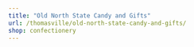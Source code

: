 ```yaml
---
title: "Old North State Candy and Gifts"
url: /thomasville/old-north-state-candy-and-gifts/
shop: confectionery
---
```

